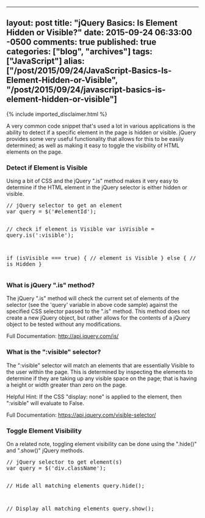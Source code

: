   ---
  layout: post
  title: "jQuery Basics: Is Element Hidden or Visible?"
  date: 2015-09-24 06:33:00 -0500
  comments: true
  published: true
  categories: ["blog", "archives"]
  tags: ["JavaScript"]
  alias: ["/post/2015/09/24/JavaScript-Basics-Is-Element-Hidden-or-Visible", "/post/2015/09/24/javascript-basics-is-element-hidden-or-visible"]
  ---
<!-- more -->
{% include imported_disclaimer.html %}
<p>A very common code snippet that's used a lot in various applications is the ability to detect if a specific element in the page is hidden or visible. jQuery provides some very useful functionality that allows for this to be easily determined; as well as making it easy to toggle the visibility of HTML elements on the page.</p>
<h3>Detect if Element is Visible</h3>
<p>Using a bit of CSS and the jQuery ".is" method makes it very easy to determine if the HTML element in the jQuery selector is either hidden or visible.</p>
<pre class="brush: js; first-line: 1; tab-size: 4; toolbar: false; ">// jQuery selector to get an element
var query = $('#elementId');

// check if element is Visible
var isVisible = query.is(':visible');

if (isVisible === true) {
   // element is Visible
} else {
  // element is Hidden
}</pre>
<h3>What is jQuery ".is" method?</h3>
<p>The jQuery ".is" method will check the current set of elements of the selector (see the 'query' variable in above code sample) against the specified CSS selector passed to the ".is" method. This method does not create a new jQuery object, but rather allows for the contents of a jQuery object to be tested without any modifications.</p>
<p>Full Documentation: <a href="http://api.jquery.com/is/" target="_blank">http://api.jquery.com/is/</a></p>
<h3>What is the ":visible" selector?</h3>
<p>The ":visible" selector will match an elements that are essentially Visible to the user within the page. This is determined by inspecting the elements to determine if they are taking up any visible space on the page; that is having a height or width greater than zero on the page.</p>
<p>Helpful Hint: If the CSS "display: none" is applied to the element, then ":visible" will evaluate to False.</p>
<p>Full Documentation: <a href="https://api.jquery.com/visible-selector/" target="_blank">https://api.jquery.com/visible-selector/</a></p>
<h3>Toggle Element Visibility</h3>
<p>On a related note, toggling element visibility can be done using the ".hide()" and ".show()" jQuery methods.</p>
<pre class="brush: js; first-line: 1; tab-size: 4; toolbar: false; ">// jQuery selector to get element(s)
var query = $('div.className');

// Hide all matching elements
query.hide();

// Display all matching elements
query.show();</pre>
